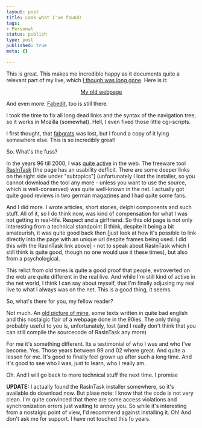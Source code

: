 ```yaml
---
layout: post
title: Look what I've found!
tags:
- Personal
status: publish
type: post
published: true
meta: {}

---
```

<p>
This is great. This makes me incredible happy as it documents quite a relevant part of my live, which <a href="http://www.lipfi.ch/info/rit/index.php">I though was long gone</a>. Here is it:
</p>
<p style="text-align: center"><a href="http://www.lipfi.ch/pilif/">My old webpage</a></p>
<p>And even more: <a href="http://www.lipfi.ch/pilif/fabedit">Fabedit</a>, too is still there.</p>
<p>I took the time to fix all long dead links and the syntax of the navigation tree, so it works in Mozilla (somewhat). Hell, I even fixed those little cgi-scripts.
</p>
<p>I first thought, that <a href="http://www.lipfi.ch/pilif/fabgrats">fabgrats</a> was lost, but I found a copy of it lying somewhere else. This is so incredibly great!</p>
<p>So. What's the fuss?</p>
<p>In the years 96 till 2000, I was <a href="http://groups.google.com/groups?safe=images&ie=UTF-8&as_uauthors=Philip%20Hofstetter&as_drrb=b&as_mind=1&as_minm=1&as_miny=1996&as_maxd=31&as_maxm=12&as_maxy=2000&lr=&hl=en">quite active</a> in the web. The freeware tool <a href="http://www.lipfi.ch/cgi-bin/pilif/frameset.pl?template=bestbrowser.tml&right=http://www.lipfi.ch/pilif/english/application/rasintask/rit.html">RasInTask</a> [the page has an usability defficit. There are some deeper links on the right side under "subtopics"] (unfortunately I lost the installer, so you cannot download the tool any more - unless you want to use the source, which is well-conserved) was quite well-known in the net. I actually got quite good reviews in two german magazines and I had quite some fans.</p>
<p>And I did more. I wrote articles, short stories, delphi components and such stuff. All of it, so I do think now, was kind of compensation for what I was not getting in real-life. Respect and a girlfriend. So this old page is not only interesting from a technical standpoint (I think, despite it being a bit amateurish, it was quite good back then [just look at how it's possible to link directly into the page with an unique url despite frames being used. I did this with the RasInTask link above] - not to speak about RasInTask which I still think is quite good, though no one would use it these times), but also from a psychological.</p>
<p>This relict from old times is quite a good proof that people, extroverted on the web are quite different in the real live. And while I'm still kind of active in the net world, I think I can say about myself, that I'm finally adjusing my real live to what I always was on the net. This is a good thing, it seems.</p>
<p>So, what's there for you, my fellow reader?</p>
<p>Not much. An <a href="http://www.lipfi.ch/cgi-bin/pilif/frameset.pl?template=bestbrowser.tml&right=http://www.lipfi.ch/pilif/english/other/hp/index.html">old picture of mine</a>, some texts written in quite bad english and this nostalgic flair of a webpage done in the 90ies. The only thing probably useful to you is, unfortunately, lost (and I really don't think that you can still compile the sourcecode of RasInTask any more)</p>
<p>
For me it's something different. Its a testimonial of who I was and who I've become. Yes. Those years between 99 and 02 where great. And quite a lesson for me. It's good to finally feel grown up after such a long time. And it's good to see who I was, just to learn, who I really am.</p>
<p>Oh. And I will go back to more technical stuff the next time. I promise</p>
<p><b>UPDATE:</b> I actually found the RasInTask installer somewhere, so it's available do download now. But plase note: I know that the code is not very clean. I'm quite convinced that there are some access violations and synchronization errors just waiting to annoy you. So while it's interesting from a nostalgic point of view, I'd recommend against installing it. Oh! And don't ask me for support. I have not touched this fo years.</p>
